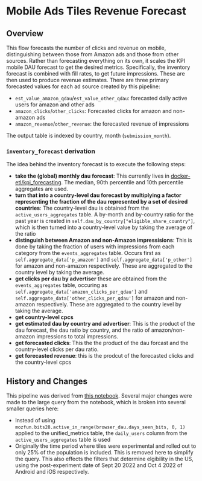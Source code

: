 # Mobile Ads Tiles Revenue Forecast

## Overview
This flow forecasts the number of clicks and revenue on mobile, distinguishing between those from Amazon ads and those from other sources. Rather than forecasting everything on its own, it scales the KPI mobile DAU forecast to get the desired metrics. Specifically, the inventory forecast is combined with fill rates, to get future impressions. These are then used to produce revenue estimates.  There are three primary forecasted values for each ad source created by this pipeline:

- `est_value_amazon_qdau`/`est_value_other_qdau`:  forecasted daily active users for amazon and other ads
- `amazon_clicks`/`other_clicks`: Forecasted clicks for amazon and non-amazon ads
- `amazon_revenue`/`other_revenue`: the forecasted revenue of impressions

The output table is indexed by country, month (`submission_month`).

### `inventory_forecast` derivation
The idea behind the inventory forecast is to execute the following steps:
- **take the (global) monthly dau forecast**:  This currently lives in [docker-etl/kpi_forecasting](https://github.com/mozilla/docker-etl/tree/main/jobs/kpi-forecasting).  The median, 90th percentile and 10th percentile aggregates are used.
- **turn that into a country-level dau forecast by multiplying a factor representing the fraction of the dau represented by a set of desired countries**:  The country-level dau is obtained from the `active_users_aggregates` table.  A by-month and by-country ratio for the past year is created in `self.dau_by_country["eligible_share_country"]`, which is then turned into a country-level value by taking the average of the ratio
- **distinguish between Amazon and non-Amazon impressisions**: This is done by taking the fraction of users with impressions from each category from the `events_aggregates` table.  Occurs first as `self.aggregate_data['p_amazon']` and `self.aggregate_data['p_other']` for amazon and non-amazon respectively.  These are aggregated to the country level by taking the average.
- **get clicks per dau by advertiser** these are obtained from the `events_aggregates` table, occuring as `self.aggregate_data['amazon_clicks_per_qdau']` and `self.aggregate_data['other_clicks_per_qdau']` for amazon and non-amazon respectively.  These are aggregated to the country level by taking the average.
- **get country-level cpcs**
- **get estimated dau by country and advertiser**: This is the product of the dau forecast, the dau ratio by country, and the ratio of amazon/non-amazon impressions to total impressions. 
- **get forecasted clicks**: This the the product of the dau forcast and the country-level clicks per dau ratio.
- **get forecasted revenue**: this is the prodcut of the forecasted clicks and the country-level cpcs

## History and Changes
This pipeline was derived from [this notebook](https://colab.research.google.com/drive/1qOsjCY8G6mM91FU3ZiOfsSZJRi5CpLOj).  Several major changes were made to the large query from the notebook, which is broken into several smaller queries here:
- Instead of using `mozfun.bits28.active_in_range(browser_dau.days_seen_bits, 0, 1)` applied to the unified_metrics table, the `daily_users` column from the `active_users_aggregates` table is used
- Originally the time period where tiles were experimental and rolled out to only 25% of the population is included.  This is removed here to simplify the query.  This also effects the filters that determine elgibility in the US, using the post-experiment date of Sept 20 2022 and Oct 4 2022 of Android and iOS respectively.